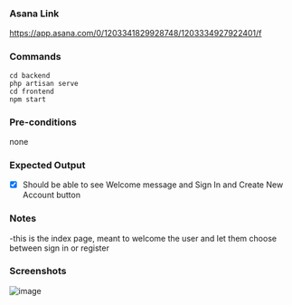 ### Asana Link
https://app.asana.com/0/1203341829928748/1203334927922401/f

### Commands
```
cd backend
php artisan serve
cd frontend
npm start
```
### Pre-conditions
none

### Expected Output
- [X] Should be able to see Welcome message and Sign In and Create New Account button

### Notes
-this is the index page, meant to welcome the user and let them choose between sign in or register

### Screenshots
![image](https://user-images.githubusercontent.com/115448429/201069096-1595ebcf-b465-414c-9ea9-5db87cc16761.png)
